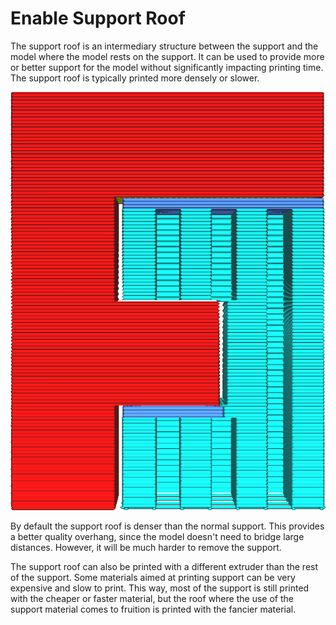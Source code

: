 Enable Support Roof
====
The support roof is an intermediary structure between the support and the model where the model rests on the support. It can be used to provide more or better support for the model without significantly impacting printing time. The support roof is typically printed more densely or slower.

<!--screenshot {
"image_path": "support_roof_enable.png",
"models": [{"script": "f3.scad"}],
"camera_position": [0, 134, 20],
"settings": {
    "support_enable": true,
    "support_roof_enable": true
},
"colours": 64
}-->
![The support roof is coloured in a darker shade of blue](images/support_roof_enable.png)

By default the support roof is denser than the normal support. This provides a better quality overhang, since the model doesn't need to bridge large distances. However, it will be much harder to remove the support.

The support roof can also be printed with a different extruder than the rest of the support. Some materials aimed at printing support can be very expensive and slow to print. This way, most of the support is still printed with the cheaper or faster material, but the roof where the use of the support material comes to fruition is printed with the fancier material.